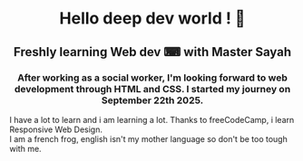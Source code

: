 <h1 align="center">Hello deep dev world !  👋</h1>
<h2 align="center">Freshly learning Web dev ⌨ with Master Sayah</h2>
<h3 align="center">After working as a social worker, I'm looking forward to web development through HTML and CSS. I started my journey on September 22th 2025.</h3>
I have a lot to learn and i am learning a lot. Thanks to freeCodeCamp, i learn Responsive Web Design.<br>
I am a french frog, english isn't my mother language so don't be too tough with me.
